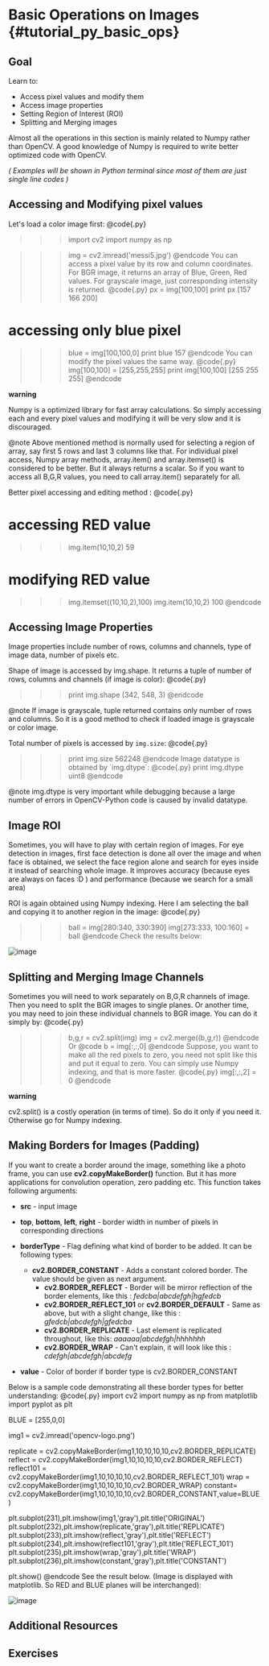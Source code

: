 Basic Operations on Images {#tutorial_py_basic_ops}
==========================

Goal
----

Learn to:

-   Access pixel values and modify them
-   Access image properties
-   Setting Region of Interest (ROI)
-   Splitting and Merging images

Almost all the operations in this section is mainly related to Numpy rather than OpenCV. A good
knowledge of Numpy is required to write better optimized code with OpenCV.

*( Examples will be shown in Python terminal since most of them are just single line codes )*

Accessing and Modifying pixel values
------------------------------------

Let's load a color image first:
@code{.py}
>>> import cv2
>>> import numpy as np

>>> img = cv2.imread('messi5.jpg')
@endcode
You can access a pixel value by its row and column coordinates. For BGR image, it returns an array
of Blue, Green, Red values. For grayscale image, just corresponding intensity is returned.
@code{.py}
>>> px = img[100,100]
>>> print px
[157 166 200]

# accessing only blue pixel
>>> blue = img[100,100,0]
>>> print blue
157
@endcode
You can modify the pixel values the same way.
@code{.py}
>>> img[100,100] = [255,255,255]
>>> print img[100,100]
[255 255 255]
@endcode

**warning**

Numpy is a optimized library for fast array calculations. So simply accessing each and every pixel
values and modifying it will be very slow and it is discouraged.

@note Above mentioned method is normally used for selecting a region of array, say first 5 rows and
last 3 columns like that. For individual pixel access, Numpy array methods, array.item() and
array.itemset() is considered to be better. But it always returns a scalar. So if you want to access
all B,G,R values, you need to call array.item() separately for all.

Better pixel accessing and editing method :
@code{.py}
# accessing RED value
>>> img.item(10,10,2)
59

# modifying RED value
>>> img.itemset((10,10,2),100)
>>> img.item(10,10,2)
100
@endcode

Accessing Image Properties
--------------------------

Image properties include number of rows, columns and channels, type of image data, number of pixels
etc.

Shape of image is accessed by img.shape. It returns a tuple of number of rows, columns and channels
(if image is color):
@code{.py}
>>> print img.shape
(342, 548, 3)
@endcode

@note If image is grayscale, tuple returned contains only number of rows and columns. So it is a
good method to check if loaded image is grayscale or color image.

Total number of pixels is accessed by `img.size`:
@code{.py}
>>> print img.size
562248
@endcode
Image datatype is obtained by \`img.dtype\`:
@code{.py}
>>> print img.dtype
uint8
@endcode

@note img.dtype is very important while debugging because a large number of errors in OpenCV-Python
code is caused by invalid datatype.

Image ROI
---------

Sometimes, you will have to play with certain region of images. For eye detection in images, first
face detection is done all over the image and when face is obtained, we select the face region alone
and search for eyes inside it instead of searching whole image. It improves accuracy (because eyes
are always on faces :D ) and performance (because we search for a small area)

ROI is again obtained using Numpy indexing. Here I am selecting the ball and copying it to another
region in the image:
@code{.py}
>>> ball = img[280:340, 330:390]
>>> img[273:333, 100:160] = ball
@endcode
Check the results below:

![image](images/roi.jpg)

Splitting and Merging Image Channels
------------------------------------

Sometimes you will need to work separately on B,G,R channels of image. Then you need to split the
BGR images to single planes. Or another time, you may need to join these individual channels to BGR
image. You can do it simply by:
@code{.py}
>>> b,g,r = cv2.split(img)
>>> img = cv2.merge((b,g,r))
@endcode
Or
@code
>>> b = img[:,:,0]
@endcode
Suppose, you want to make all the red pixels to zero, you need not split like this and put it equal
to zero. You can simply use Numpy indexing, and that is more faster.
@code{.py}
>>> img[:,:,2] = 0
@endcode

**warning**

cv2.split() is a costly operation (in terms of time). So do it only if you need it. Otherwise go
for Numpy indexing.

Making Borders for Images (Padding)
-----------------------------------

If you want to create a border around the image, something like a photo frame, you can use
**cv2.copyMakeBorder()** function. But it has more applications for convolution operation, zero
padding etc. This function takes following arguments:

-   **src** - input image
-   **top**, **bottom**, **left**, **right** - border width in number of pixels in corresponding
    directions

-   **borderType** - Flag defining what kind of border to be added. It can be following types:
    -   **cv2.BORDER_CONSTANT** - Adds a constant colored border. The value should be given
            as next argument.
        -   **cv2.BORDER_REFLECT** - Border will be mirror reflection of the border elements,
            like this : *fedcba|abcdefgh|hgfedcb*
        -   **cv2.BORDER_REFLECT_101** or **cv2.BORDER_DEFAULT** - Same as above, but with a
            slight change, like this : *gfedcb|abcdefgh|gfedcba*
        -   **cv2.BORDER_REPLICATE** - Last element is replicated throughout, like this:
            *aaaaaa|abcdefgh|hhhhhhh*
        -   **cv2.BORDER_WRAP** - Can't explain, it will look like this :
            *cdefgh|abcdefgh|abcdefg*

-   **value** - Color of border if border type is cv2.BORDER_CONSTANT

Below is a sample code demonstrating all these border types for better understanding:
@code{.py}
import cv2
import numpy as np
from matplotlib import pyplot as plt

BLUE = [255,0,0]

img1 = cv2.imread('opencv-logo.png')

replicate = cv2.copyMakeBorder(img1,10,10,10,10,cv2.BORDER_REPLICATE)
reflect = cv2.copyMakeBorder(img1,10,10,10,10,cv2.BORDER_REFLECT)
reflect101 = cv2.copyMakeBorder(img1,10,10,10,10,cv2.BORDER_REFLECT_101)
wrap = cv2.copyMakeBorder(img1,10,10,10,10,cv2.BORDER_WRAP)
constant= cv2.copyMakeBorder(img1,10,10,10,10,cv2.BORDER_CONSTANT,value=BLUE)

plt.subplot(231),plt.imshow(img1,'gray'),plt.title('ORIGINAL')
plt.subplot(232),plt.imshow(replicate,'gray'),plt.title('REPLICATE')
plt.subplot(233),plt.imshow(reflect,'gray'),plt.title('REFLECT')
plt.subplot(234),plt.imshow(reflect101,'gray'),plt.title('REFLECT_101')
plt.subplot(235),plt.imshow(wrap,'gray'),plt.title('WRAP')
plt.subplot(236),plt.imshow(constant,'gray'),plt.title('CONSTANT')

plt.show()
@endcode
See the result below. (Image is displayed with matplotlib. So RED and BLUE planes will be
interchanged):

![image](images/border.jpg)

Additional Resources
--------------------

Exercises
---------
